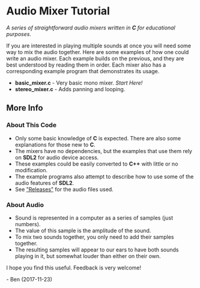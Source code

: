 # Audio Mixer Tutorial
*A series of straightforward audio mixers written in **C** for educational
purposes.*

If you are interested in playing multiple sounds at once you will need some way to mix the audio together. Here are some examples of how one could write an audio mixer. Each example builds on the previous, and they are best understood by reading them in order. Each mixer also has a corresponding example program that demonstrates its usage.

- **basic_mixer.c** - Very basic mono mixer. *Start Here!*
- **stereo_mixer.c** - Adds panning and looping.

## More Info

### About This Code
- Only some basic knowledge of **C** is expected. There are also some explanations for those new to **C**.
- The mixers have no dependencies, but the examples that use them rely on **SDL2** for audio device access.
- These examples could be easily converted to **C++** with little or no modification.
- The example programs also attempt to describe how to use some of the audio features of **SDL2**.
- See ["Releases"](https://github.com/benhenshaw/mixer_tutorial/releases/tag/1.0) for the audio files used.

### About Audio
- Sound is represented in a computer as a series of samples (just numbers).
- The value of this sample is the amplitude of the sound.
- To mix two sounds together, you only need to add their samples together.
- The resulting samples will appear to our ears to have both sounds playing in it, but somewhat louder than either on their own.

I hope you find this useful. Feedback is very welcome!

\- Ben (2017-11-23)
